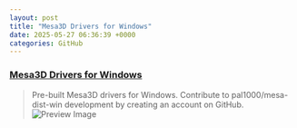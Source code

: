 ```yaml
---
layout: post
title: "Mesa3D Drivers for Windows"
date: 2025-05-27 06:36:39 +0000
categories: GitHub
---
```


### [Mesa3D Drivers for Windows](https://github.com/pal1000/mesa-dist-win)

> Pre-built Mesa3D drivers for Windows. Contribute to pal1000/mesa-dist-win development by creating an account on GitHub.
![Preview Image](https://opengraph.githubassets.com/779a52bbac5fd371cbf059e6812be7975481c6131ad6a71c691786dc4495c865/pal1000/mesa-dist-win)

